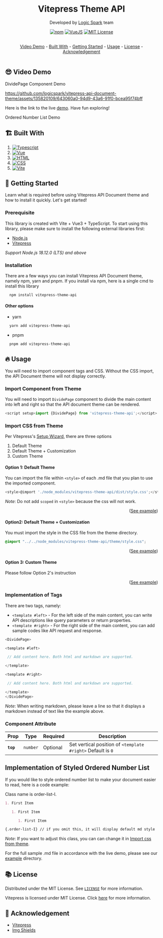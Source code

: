 <a id="readme-top"></a>

<div align="center">
  <h1>Vitepress Theme API</h1>

Developed by [Logic Spark](https://logicspark.com) team

[![npm](https://img.shields.io/npm/v/vitepress-theme-api)][package-url]
[![VueJS](https://img.shields.io/badge/VueJS-3.0.x-%2341B883)][vue-url]
[![MIT License](https://img.shields.io/badge/License-MIT-green.svg)](https://github.com/logicspark/awesome-social-button/blob/main/LICENSE)

</div>
<br/>
<div align="center">
  <a href="#sunglasses_video-demo">Video Demo</a> - 
  <a href="#building_construction-built-with">Built With</a> - 
  <a href="#rocket-getting-started">Getting Started</a> - 
  <a href="#fire-usage">Usage</a> -
  <a href="#books-license">License</a> -
  <a href="#pray-acknowledgement">Acknowledgement</a>
</div>

<br/>

## :sunglasses: Video Demo

DividePage Component Demo

https://github.com/logicspark/vitepress-api-document-theme/assets/135820109/643060a0-94d9-43a6-91f0-bcea95f74bff

Here is the link to the live [demo](https://docs.logicspark.com). Have fun exploring!

Ordered Number List Demo

## :building_construction: Built With

1. [![Typescript][typescript]][typescript-url]
2. [![Vue][vue]][vue-url]
3. [![HTML][html]][html-url]
4. [![CSS][css]][css-url]
5. [![Vite][vite]][vite-url]

## :rocket: Getting Started

Learn what is required before using Vitepress API Document theme and how to install it quickly. Let's get started!

### Prerequisite

This library is created with Vite + Vue3 + TypeScript. To start using this library, please make sure to install the following external libraries first:

- [Node.js](https://nodejs.org/en)
- [Vitepress](https://vitepress.dev/)

_Support Node.js 18.12.0 (LTS) and above_

### Installation

There are a few ways you can install Vitepress API Document theme, namely npm, yarn and pnpm. If you install via npm, here is a single cmd to install this library

```sh
  npm install vitepress-theme-api
```

#### Other options

- yarn

```sh
  yarn add vitepress-theme-api
```

- pnpm

```sh
  pnpm add vitepress-theme-api
```

## :fire: Usage

You will need to import component tags and CSS. Without the CSS import, the API Document theme will not display correctly.

### Import Component from Theme

You will need to import `DividePage` component to divide the main content into left and right so that the API document theme can be rendered.

```js
<script setup>import {DividePage} from 'vitepress-theme-api';</script>
```

### Import CSS from Theme

Per Vitepress's [Setup Wizard](https://vitepress.dev/guide/getting-started#setup-wizard), there are three options

1. Default Theme
2. Default Theme + Customization
3. Custom Theme

#### Option 1: Default Theme

You can import the file within `<style>` of each .md file that you plan to use the imported component.

```js
<style>@import './node_modules/vitepress-theme-api/dist/style.css';</style>
```

_Note_: Do not add `scoped` in `<style>` because the css will not work.

<div align="right">

([See example](https://github.com/logicspark/vitepress-theme-api/blob/main/example/default-theme/index.md?plain=1))

</div>

#### Option2: Default Theme + Customization

You must import the style in the CSS file from the theme directory.

```css
@import "../../node_modules/vitepress-theme-api/theme/style.css";
```

<div align="right">

([See example](https://github.com/logicspark/vitpress-theme-api/blob/main/example/default-theme-and-custom/.vitepress/theme/style.css))

</div>

#### Option 3: Custom Theme

Please follow Option 2's instruction

<div align="right">

([See example](https://github.com/logicspark/vitpress-theme-api/blob/main/example/custom-theme/.vitepress/theme/style.css))

</div>

### Implementation of Tags

There are two tags, namely:

- `<template #left>` - For the left side of the main content, you can write API descriptions like query parameters or return properties.
- `<template #right>` - For the right side of the main content, you can add sample codes like API request and response.

```js
<DividePage>

<template #left>

 // Add content here. Both html and markdown are supported.

</template>

<template #right>

 // Add content here. Both html and markdown are supported.

</template>
</DividePage>
```

_Note_: When writing markdown, please leave a line so that it displays a markdown instead of text like the example above.

### Component Attribute

| Prop      | Type     | Required | Description                                                 |
| --------- | -------- | -------- | ----------------------------------------------------------- |
| **`top`** | `number` | Optional | Set vertical position of `<template #right>` Default is `0` |

## Implementation of Styled Ordered Number List

If you would like to style ordered number list to make your document easier to read, here is a code example:

Class name is order-list-I.

```md
1. First Item

   1. First Item

      1. First Item

{.order-list-I} // if you omit this, it will display default md style
```

_Note_: If you want to adjust this class, you can can change it in <a href="#import-css-from-theme">Import css from theme</a>.

For the full sample .md file in accordance with the live demo, please see our [example](https://github.com/logicspark/vitepress-theme-api/tree/5ee7b34023cb3db41c17f01ce5fb644b7b7c82d5/example/default-theme-and-custom) directory.

## :books: License

Distributed under the MIT License. See [`LICENSE`](https://github.com/logicspark/vitpress-theme-api/blob/main/LICENSE) for more information.

Vitepress is licensed under MIT License. Click [here](https://github.com/vuejs/vitepress/blob/main/LICENSE) for more information.

## :pray: Acknowledgement

- [Vitepress](https://vitepress.dev/)
- [Img Shields](https://shields.io)

[Vitepress-url]: https://vitepress.dev/
[TypeScript]: https://img.shields.io/badge/typescript-007ACC?style=for-the-badge&logo=typescript&logoColor=white
[typescript-url]: https://www.typescriptlang.org/
[Html]: https://img.shields.io/badge/html5-%23E34F26.svg?style=for-the-badge&logo=html5&logoColor=white
[html-url]: https://www.w3schools.com/html/
[Css]: https://img.shields.io/badge/css3-%231572B6.svg?style=for-the-badge&logo=css3&logoColor=white
[css-url]: https://www.w3schools.com/css/
[Vue]: https://img.shields.io/badge/vue.js-42B883?style=for-the-badge&logo=vuedotjs&logoColor=white
[Vue-url]: https://vuejs.org/
[Vite]: https://img.shields.io/badge/vite-%23646CFF.svg?style=for-the-badge&logo=vite&logoColor=white
[vite-url]: https://vitejs.dev/
[package-url]: https://www.npmjs.com/package/vitepress-theme-api
